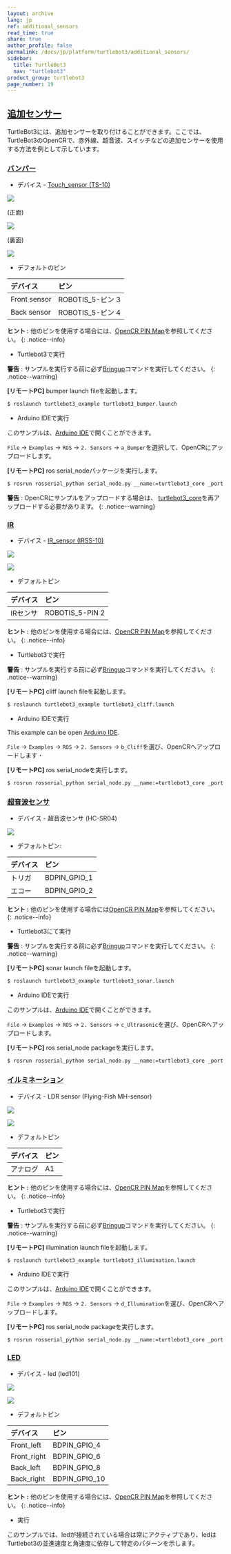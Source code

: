 ```yaml
---
layout: archive
lang: jp
ref: additional_sensors
read_time: true
share: true
author_profile: false
permalink: /docs/jp/platform/turtlebot3/additional_sensors/
sidebar:
  title: TurtleBot3
  nav: "turtlebot3"
product_group: turtlebot3
page_number: 19
---
```


<div style="counter-reset: h1 8"></div>
<div style="counter-reset: h2 3"></div>

<!--[dummy Header 1]>
  <h1 id="basic-operation"><a href="#basic-operation">Basic Operation</a></h1>
<![end dummy Header 1]-->

## [追加センサー](#additional-sensors)
TurtleBot3には、追加センサーを取り付けることができます。ここでは、TurtleBot3のOpenCRで、赤外線、超音波、スイッチなどの追加センサーを使用する方法を例として示しています。


### [バンパー](#Bumper)
 * デバイス - [Touch_sensor (TS-10)](http://emanual.robotis.com/docs/en/parts/sensor/ts-10/)


![](/assets/images/platform/turtlebot3/additional_sensors/touch_sensor.png)

(正面)

![](/assets/images/platform/turtlebot3/additional_sensors/touch_sensor_front.png)

(裏面)

![](/assets/images/platform/turtlebot3/additional_sensors/touch_sensor_back.png)

* デフォルトのピン      

| デバイス       | ピン             |
|:-------------|:----------------|
| Front sensor | ROBOTIS_5-ピン 3 |
| Back sensor  | ROBOTIS_5-ピン 4 |


**ヒント :** 他のピンを使用する場合には、[OpenCR PIN Map](http://emanual.robotis.com/docs/en/parts/controller/opencr10/)を参照してください。
{: .notice--info}

* Turtlebot3で実行

**警告** : サンプルを実行する前に必ず[Bringup](#bringup)コマンドを実行してください。
{: .notice--warning}

**[リモートPC]** bumper launch fileを起動します。
``` bash
$ roslaunch turtlebot3_example turtlebot3_bumper.launch
```


* Arduino IDEで実行

このサンプルは、[Arduino IDE](http://emanual.robotis.com/docs/en/parts/controller/opencr10/#arduino-ide)で開くことができます。

`File` -> `Examples` -> `ROS` -> `2. Sensors` -> `a_Bumper`を選択して、OpenCRにアップロードします。

**[リモートPC]** ros serial_nodeパッケージを実行します。

``` bash
$ rosrun rosserial_python serial_node.py __name:=turtlebot3_core _port:=/dev/ttyACM0 _baud:=115200
```

**警告** : OpenCRにサンプルをアップロードする場合は、 [turtlebot3_core](http://emanual.robotis.com/docs/en/platform/turtlebot3/opencr_setup/#opencr-setup)を再アップロードする必要があります。
{: .notice--warning}

### [IR](#IR)

* デバイス - [IR_sensor (IRSS-10)](http://emanual.robotis.com/docs/en/parts/sensor/irss-10/)


![](/assets/images/platform/turtlebot3/additional_sensors/IR_sensor.png)

![](/assets/images/platform/turtlebot3/additional_sensors/IR_sensor_front.png)

* デフォルトピン

| デバイス    | ピン             |
|:----------|:----------------|
| IRセンサ | ROBOTIS_5-PIN 2 |

**ヒント :** 他のピンを使用する場合には、[OpenCR PIN Map](http://emanual.robotis.com/docs/en/parts/controller/opencr10/)を参照してください。
{: .notice--info}

* Turtlebot3で実行

**警告** : サンプルを実行する前に必ず[Bringup](#bringup)コマンドを実行してください。
{: .notice--warning}

**[リモートPC]** cliff launch fileを起動します。
``` bash
$ roslaunch turtlebot3_example turtlebot3_cliff.launch
```


* Arduino IDEで実行

This example can be open [Arduino IDE](http://emanual.robotis.com/docs/en/parts/controller/opencr10/#arduino-ide).

`File` -> `Examples` -> `ROS` -> `2. Sensors` -> `b_Cliff`を選び、OpenCRへアップロードします・

**[リモートPC]** ros serial_nodeを実行します。

``` bash
$ rosrun rosserial_python serial_node.py __name:=turtlebot3_core _port:=/dev/ttyACM0 _baud:=115200
```



### [超音波センサ](#Ultrasonic)
* デバイス - 超音波センサ (HC-SR04)

![](/assets/images/platform/turtlebot3/additional_sensors/sonar.png)


* デフォルトピン:


| デバイス  | ピン          |
|:--------|:-------------|
| トリガ | BDPIN_GPIO_1 |
| エコー    | BDPIN_GPIO_2 |

**ヒント :** 他のピンを使用する場合には[OpenCR PIN Map](http://emanual.robotis.com/docs/en/parts/controller/opencr10/)を参照してください。
{: .notice--info}

* Turtlebot3にて実行

**警告** : サンプルを実行する前に必ず[Bringup](#bringup)コマンドを実行してください。
{: .notice--warning}

**[リモートPC]** sonar launch fileを起動します。
``` bash
$ roslaunch turtlebot3_example turtlebot3_sonar.launch
```

* Arduino IDEで実行

このサンプルは、[Arduino IDE](http://emanual.robotis.com/docs/en/parts/controller/opencr10/#arduino-ide)で開くことができます。

`File` -> `Examples` -> `ROS` -> `2. Sensors` -> `c_Ultrasonic`を選び、OpenCRへアップロードします。

**[リモートPC]** ros serial_node packageを実行します。

``` bash
$ rosrun rosserial_python serial_node.py __name:=turtlebot3_core _port:=/dev/ttyACM0 _baud:=115200
```


### [イルミネーション](#Illumination)
*  デバイス - LDR sensor (Flying-Fish MH-sensor)

![](/assets/images/platform/turtlebot3/additional_sensors/illumination.png)

![](/assets/images/platform/turtlebot3/additional_sensors/illumination_front.png)

*  デフォルトピン

| デバイス | ピン |
|:-------|:----|
| アナログ | A1  |

**ヒント :** 他のピンを使用する場合には、[OpenCR PIN Map](http://emanual.robotis.com/docs/en/parts/controller/opencr10/)を参照してください。
{: .notice--info}

* Turtlebot3で実行

**警告** : サンプルを実行する前に必ず[Bringup](#bringup)コマンドを実行してください。
{: .notice--warning}

**[リモートPC]** illumination launch fileを起動します。
``` bash
$ roslaunch turtlebot3_example turtlebot3_illumination.launch
```

* Arduino IDEで実行

このサンプルは、[Arduino IDE](http://emanual.robotis.com/docs/en/parts/controller/opencr10/#arduino-ide)で開くことができます。

`File` -> `Examples` -> `ROS` -> `2. Sensors` -> `d_Illumination`を選び、OpenCRへアップロードします。

**[リモートPC]** ros serial_node packageを実行します。

``` bash
$ rosrun rosserial_python serial_node.py __name:=turtlebot3_core _port:=/dev/ttyACM0 _baud:=115200
```

### [LED](#LED)
*  デバイス - led (led101)

![](/assets/images/platform/turtlebot3/additional_sensors/led.png)

![](/assets/images/platform/turtlebot3/additional_sensors/led_top.png)

*  デフォルトピン

| デバイス      | ピン           |
|:------------|:--------------|
| Front_left  | BDPIN_GPIO_4  |
| Front_right | BDPIN_GPIO_6  |
| Back_left   | BDPIN_GPIO_8  |
| Back_right  | BDPIN_GPIO_10 |

**ヒント :** 他のピンを使用する場合には、[OpenCR PIN Map](http://emanual.robotis.com/docs/en/parts/controller/opencr10/)を参照してください。
{: .notice--info}

*  実行

このサンプルでは、ledが接続されている場合は常にアクティブであり、ledはTurtlebot3の並進速度と角速度に依存して特定のパターンを示します。

